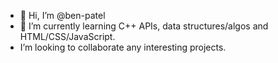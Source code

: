 - 👋 Hi, I’m @ben-patel
- 🌱 I’m currently learning C++ APIs, data structures/algos and HTML/CSS/JavaScript.
-  I’m looking to collaborate any interesting projects.

<!---
ben-patel/ben-patel is a ✨ special ✨ repository because its `README.md` (this file) appears on your GitHub profile.
You can click the Preview link to take a look at your changes.
--->
<!-- im guessing this is a comment??
---> 
